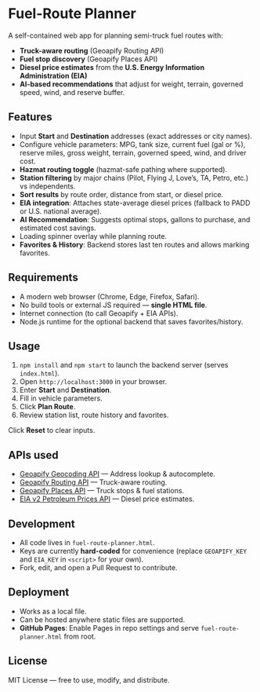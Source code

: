 # Fuel-Route Planner

A self-contained web app for planning semi-truck fuel routes with:
- **Truck-aware routing** (Geoapify Routing API)
- **Fuel stop discovery** (Geoapify Places API)
- **Diesel price estimates** from the **U.S. Energy Information Administration (EIA)**
- **AI-based recommendations** that adjust for weight, terrain, governed speed, wind, and reserve buffer.

## Features
- Input **Start** and **Destination** addresses (exact addresses or city names).
- Configure vehicle parameters: MPG, tank size, current fuel (gal or %), reserve miles, gross weight, terrain, governed speed, wind, and driver cost.
- **Hazmat routing toggle** (hazmat-safe pathing where supported).
- **Station filtering** by major chains (Pilot, Flying J, Love’s, TA, Petro, etc.) vs independents.
- **Sort results** by route order, distance from start, or diesel price.
- **EIA integration**: Attaches state-average diesel prices (fallback to PADD or U.S. national average).
- **AI Recommendation**: Suggests optimal stops, gallons to purchase, and estimated cost savings.
- Loading spinner overlay while planning route.
- **Favorites & History**: Backend stores last ten routes and allows marking favorites.

## Requirements
- A modern web browser (Chrome, Edge, Firefox, Safari).
- No build tools or external JS required — **single HTML file**.
- Internet connection (to call Geoapify + EIA APIs).
- Node.js runtime for the optional backend that saves favorites/history.

## Usage
1. `npm install` and `npm start` to launch the backend server (serves `index.html`).
2. Open `http://localhost:3000` in your browser.
3. Enter **Start** and **Destination**.
4. Fill in vehicle parameters.
5. Click **Plan Route**.
6. Review station list, route history and favorites.

Click **Reset** to clear inputs.

## APIs used
- [Geoapify Geocoding API](https://apidocs.geoapify.com/) — Address lookup & autocomplete.
- [Geoapify Routing API](https://apidocs.geoapify.com/) — Truck-aware routing.
- [Geoapify Places API](https://apidocs.geoapify.com/) — Truck stops & fuel stations.
- [EIA v2 Petroleum Prices API](https://www.eia.gov/opendata/) — Diesel price estimates.

## Development
- All code lives in `fuel-route-planner.html`.
- Keys are currently **hard-coded** for convenience (replace `GEOAPIFY_KEY` and `EIA_KEY` in `<script>` for your own).
- Fork, edit, and open a Pull Request to contribute.

## Deployment
- Works as a local file.
- Can be hosted anywhere static files are supported.
- **GitHub Pages**: Enable Pages in repo settings and serve `fuel-route-planner.html` from root.

## License
MIT License — free to use, modify, and distribute.

